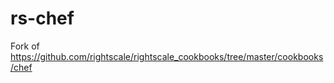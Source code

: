 rs-chef
=======

Fork of https://github.com/rightscale/rightscale_cookbooks/tree/master/cookbooks/chef

